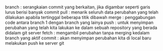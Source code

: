 branch : serangkaian commit yang berkaitan, jika digambar seperti garis lurus berisi banyak commit
pull : menarik seluruh data perubahan yang telah dilakukan apabila tertinggal beberapa titik dibawah
merge : penggabungan code antara branch 1 dengan branch yang lainya
push : untuk menyimpan perubahan yang telah kita lakukan ke dalam sebuah repository yang berada didalam git server 
fetch : mengambil perubahan tanpa merging kedalam branch yang aktif 
commit : akan menyimpan perubahan kita di local baru melakukan push ke server git
